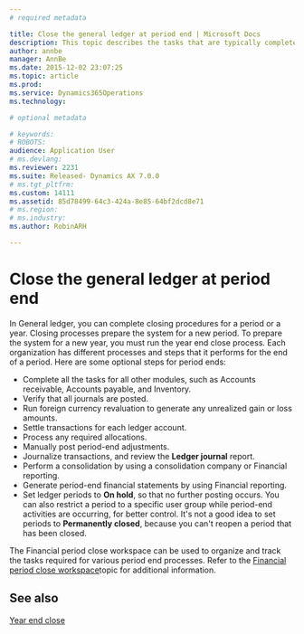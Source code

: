 ```yaml
---
# required metadata

title: Close the general ledger at period end | Microsoft Docs
description: This topic describes the tasks that are typically completed when performing a period closing for General ledger. 
author: annbe
manager: AnnBe
ms.date: 2015-12-02 23:07:25
ms.topic: article
ms.prod: 
ms.service: Dynamics365Operations
ms.technology: 

# optional metadata

# keywords: 
# ROBOTS: 
audience: Application User
# ms.devlang: 
ms.reviewer: 2231
ms.suite: Released- Dynamics AX 7.0.0
# ms.tgt_pltfrm: 
ms.custom: 14111
ms.assetid: 85d78499-64c3-424a-8e85-64bf2dcd8e71
# ms.region: 
# ms.industry: 
ms.author: RobinARH

---
```


# Close the general ledger at period end

In General ledger, you can complete closing procedures for a period or a year. Closing processes prepare the system for a new period. To prepare the system for a new year, you must run the year end close process. Each organization has different processes and steps that it performs for the end of a period. Here are some optional steps for period ends:

-   Complete all the tasks for all other modules, such as Accounts receivable, Accounts payable, and Inventory.
-   Verify that all journals are posted.
-   Run foreign currency revaluation to generate any unrealized gain or loss amounts.
-   Settle transactions for each ledger account.
-   Process any required allocations.
-   Manually post period-end adjustments.
-   Journalize transactions, and review the **Ledger journal** report.
-   Perform a consolidation by using a consolidation company or Financial reporting.
-   Generate period-end financial statements by using Financial reporting.
-   Set ledger periods to **On hold**, so that no further posting occurs. You can also restrict a period to a specific user group while period-end activities are occurring, for better control. It's not a good idea to set periods to **Permanently closed**, because you can't reopen a period that has been closed.

The Financial period close workspace can be used to organize and track the tasks required for various period end processes. Refer to the [Financial period close workspace](https://ax.help.dynamics.com/en/wiki/financial-period-close-workspace/)topic for additional information.

See also
--------

[Year end close](https://ax.help.dynamics.com/en/?post_type=incsub_wiki&p=246674)

